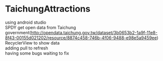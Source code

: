 # TaichungAttractions
using android studio</br>
SPDY get open data from Taichung government(http://opendata.taichung.gov.tw/dataset/3b0653b2-1a9f-11e8-8f43-00155d021202/resource/8874c458-746b-4f06-9488-e98e5a9459ee)</br>
RecyclerView to show data</br>
adding pull to refresh</br>
having some bugs waiting to fix</br>

